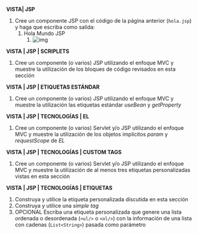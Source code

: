 **VISTA| JSP**

1. Cree un componente JSP con el código de la página anterior (`hola.jsp`) y haga que escriba como salida:
   1. Hola Mundo JSP
      1. ![img](https://lh4.googleusercontent.com/HN6ml21oDH-aoVxNxaWWqoCdzZNWBxr1ab4MUr8Eq0dbKnbTtV-08-eIrv7iAKPkDkr1q7PKeQhHsu9SzE5-_xV7NUGoQzlBzGE9gWlhaVvTmZynwvZrVQUqoVQidH4dRdGFDePNULU)

**VISTA | JSP | SCRIPLETS**

1. Cree un componente (o varios) JSP utilizando el enfoque MVC y muestre la utilización de los bloques de código revisados en esta sección

**VISTA | JSP | ETIQUETAS ESTÁNDAR**

1. Cree un componente (o varios) JSP utilizando el enfoque MVC y muestre la utilización las etiquetas estándar *useBean* y *getProperty*

**VISTA | JSP | TECNOLOGÍAS | EL**

1. Cree un componente (o varios) Servlet y/o JSP utilizando el enfoque MVC y muestre la utilización de los objetos implícitos *param* y *requestScope* de *EL*

**VISTA | JSP | TECNOLOGÍAS | CUSTOM TAGS**

1. Cree un componente (o varios) Servlet y/o JSP utilizando el enfoque MVC y muestre la utilización de al menos tres etiquetas personalizadas vistas en esta sección

**VISTA | JSP | TECNOLOGÍAS | ETIQUETAS**

1. Construya y utilice la etiqueta personalizada discutida en esta sección
2. Construya y utilice una *simple tag*
3. OPCIONAL
   Escriba una etiqueta personalizada que genere una lista ordenada o desordenada (`<ul/>` o `<ol/>`) con la información de una lista con cadenas (`List<String>`) pasada como parámetro


